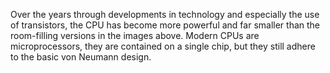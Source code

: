 Over the years through developments in technology and especially the use of transistors, the CPU has become more powerful and far smaller than the room-filling versions in the images above.
Modern CPUs are microprocessors, they are contained on a single chip, but they still adhere to the basic von Neumann design.